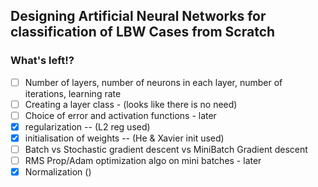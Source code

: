 ## Designing Artificial Neural Networks for classification of LBW Cases from Scratch


### What's left!?
- [ ] Number of layers, number of neurons in each layer, number of iterations, learning rate
- [ ] Creating a layer class - (looks like there is no need)
- [ ] Choice of error and activation functions - later
- [x] regularization -- (L2 reg used)
- [x] initialisation of weights -- (He & Xavier init used)
- [ ] Batch vs Stochastic gradient descent vs MiniBatch Gradient descent
- [ ] RMS Prop/Adam optimization algo on mini batches - later
- [x] Normalization ()
